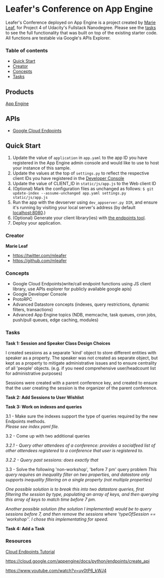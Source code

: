 # Leafer's Conference on App Engine

Leafer's Conference deployed on App Engine is a project created by [Marie Leaf](https://twitter.com/mleafer), for Project 4 of Udacity's Fullstack Nanodegree. Please see the [tasks](#Tasks) to see the full functionality that was built on top of the existing starter code. All functions are testable via Google's APIs Explorer.


### Table of contents

* [Quick Start](#quick-start)
* [Creator](#creator)
* [Concepts](#concepts)
* [Tasks](#Tasks)


## Products
[App Engine](https://developers.google.com/appengine)


## APIs
- [Google Cloud Endpoints](https://developers.google.com/appengine/docs/python/endpoints/)

## Quick Start
1. Update the value of `application` in `app.yaml` to the app ID you
   have registered in the App Engine admin console and would like to use to host
   your instance of this sample.
1. Update the values at the top of `settings.py` to
   reflect the respective client IDs you have registered in the
   [Developer Console](https://console.developers.google.com/)
1. Update the value of CLIENT_ID in `static/js/app.js` to the Web client ID
1. (Optional) Mark the configuration files as unchanged as follows:
   `$ git update-index --assume-unchanged app.yaml settings.py static/js/app.js`
1. Run the app with the devserver using `dev_appserver.py DIR`, and ensure it's running by visiting your local server's address (by default [localhost:8080](https://localhost:8080/).)
1. (Optional) Generate your client library(ies) with [the endpoints tool](https://developers.google.com/appengine/docs/python/endpoints/endpoints_tool).
1. Deploy your application.


### Creator

**Marie Leaf**

* <https://twitter.com/mleafer>
* <https://github.com/mleafer>

### Concepts
* Google Cloud Endpoints(write/call endpoint functions using JS client library, use APIs explorer for publicly available google apis)
* Google Developer Console
* ProtoRPC
* Advanced Datastore concepts (indexes, query restrictions, dynamic filters, transactions)
* Advanced App Engine topics (NDB, memcache, task queues, cron jobs, push/pull queues, edge caching, modules)


### Tasks

__Task 1: Session and Speaker Class Design Choices__

I created sessions as a separate 'kind' object to store different entities with speaker as a property. The speaker was not created as separate object, but kept as a property to mitigate administrative issues and to ensure centrality of all 'people' objects. (e.g. if you need comprehensive user/headcount list for administrative purposes)

Sessions were created with a parent conference key, and created to ensure that the user creating the session is the organizer of the parent conference. 

__Task 2: Add Sessions to User Wishlist__

__Task 3: Work on indexes and queries__

3.1 - Make sure the indexes support the type of queries required by the new Endpoints methods.  
*Please see index.yaml file.*

3.2 - Come up with two additional queries  

*3.2.1 - Query other attendees of a conference: provides a socialfeed list of other attendees registered to a conference that user is registered to.*

*3.2.2 - Query past sessions: does exactly that*

3.3 - Solve the following 'non-workshop', 'before 7 pm' query problem
*This query requires an inequality filter on two properties, and datastore only supports inequality filtering on a single property (not multiple properties)*

*One possible solution is to break this into two datastore queries, first filtering the session by type, populating an array of keys, and then querying this array of keys to match time before 7 pm.*

*Another possible solution (the solution I implemented) would be to query sessions before 7, and then remove the sessions where 'typeOfSession == 'workshop''. I chose this implementating for speed.*

__Task 4: Add a Task__


### Resources

[Cloud Endpoints Tutorial](http://rominirani.com/2014/01/10/google-cloud-endpoints-tutorial-part-1/)

https://cloud.google.com/appengine/docs/python/endpoints/create_api

https://www.youtube.com/watch?v=uy0tP6_kWJ4